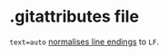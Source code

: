 # .gitattributes file

`text=auto` [normalises line endings](https://stackoverflow.com/questions/21472971/what-is-the-purpose-of-text-auto-in-gitattributes) to `LF`.

